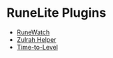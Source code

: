 # RuneLite Plugins
- [RuneWatch](https://github.com/while-loop/runelite-plugins/tree/runewatch?tab=readme-ov-file)
- [Zulrah Helper](https://github.com/while-loop/runelite-plugins/tree/zulrah-helper?tab=readme-ov-file)
- [Time-to-Level](https://github.com/while-loop/runelite-plugins/tree/ttl?tab=readme-ov-file)
